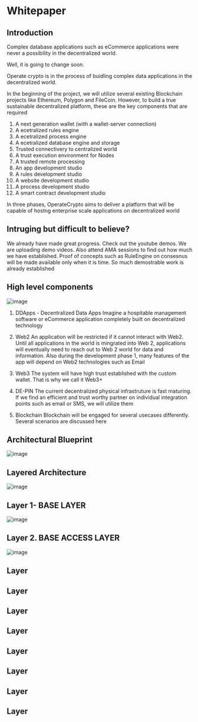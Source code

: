 # Whitepaper

## Introduction
Complex database applications such as eCommerce applications were never a possibility in the decentralized world.

Well, it is going to change soon.

Operate crypto is in the process of buidling complex data applications in the decentralized world. 

In the beginning of the project, we will utilize several existing Blockchain projects like Ethereum, Polygon and FileCoin. However, to build a true sustainable decentralized platform, these are the key components that are required
1. A next generation wallet (with a wallet-server connection)
2. A ecetralized rules engine
3. A ecetralized process engine
4. A ecetralized database engine and storage
5. Trusted connectivery to centralized world
6. A trust execution environment for Nodes
7. A trusted remote processing
8. An app development studio
9. A rules development studio
10. A website development studio
11. A process development studio
12. A smart contract development studio

In three phases, OperateCrypto aims to deliver a platform that will be capable of hostng enterprise scale applications on decentralized world 

## Intruging but difficult to believe?
We already have made great progress. Check out the youtube demos. We are uploading demo videos. 
Also attend AMA sessions to find out how much we have established.
Proof of concepts such as RuleEngine on consesnus will be made available only when it is time. So much demostrable work is already established


## High level components
![image](https://github.com/operatecrypto/Whitepaper/assets/91952872/e87ff864-f163-46e2-bc0f-a19f7910bdb6)
1. DDApps - Decentralized Data Apps
Imagine a hospitable management software or eCommerce application completely built on decentralized technology
2. Web2
   An application will be restricted if it cannot interact with Web2. Until all applications in the world is mingrated into Web 2, applications will eventually need to reach out to Web 2 world for data and information. Also during the development phase 1, many features of the app will depend on Web2 technologies such as Email

3. Web3
The system will have high trust established with the custom wallet. That is why we call it Web3+

4. DE-PIN
The current decentralized physical infrastruture is fast maturing. If we find an efficient and trust worthy partner on individual integration points such as email or SMS, we will utilize them

5. Blockchain
Blockchain will be engaged for several usecases differently. Several scenarios are discussed here


## Architectural Blueprint
![image](https://github.com/operatecrypto/Whitepaper/assets/91952872/76009381-a9ac-44a0-8534-1c4379ff0aec)


## Layered Architecture
![image](https://github.com/operatecrypto/Whitepaper/assets/91952872/67dbf761-9e09-4e1b-952f-5608051ea96c)

## Layer 1- BASE LAYER
![image](https://github.com/operatecrypto/Whitepaper/assets/91952872/4e813635-00e3-47df-a45a-06b92c6ec7b1)

## Layer 2. BASE ACCESS LAYER
![image](https://github.com/operatecrypto/Whitepaper/assets/91952872/8aaed40f-c70b-4d98-97e2-7e750911c8c1)

## Layer 
## Layer 
## Layer 
## Layer 
## Layer 
## Layer 
## Layer 
## Layer 



